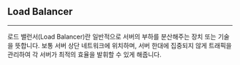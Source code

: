 
## Load Balancer 
---
로드 밸런서(Load Balancer)란 일반적으로 서버의 부하를 분산해주는 장치 또는 기술을 뜻합니다.
보통 서버 상단 네트워크에 위치하며, 
서버 한대에 집중되지 않게 트래픽을 관리하여 각 서버가 최적의 효율을 발휘할 수 있게 해줍니다.




